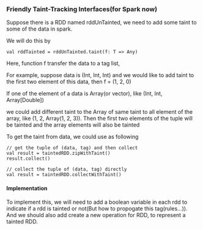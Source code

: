 ### Friendly Taint-Tracking Interfaces(for Spark now)

Suppose there is a RDD named rddUnTainted, we need to add some taint to some of 
the data in spark.

We will do this by
```
val rddTainted = rddUnTainted.taint(f: T => Any)
```

Here, function f transfer the data to a tag list,

For example, suppose data is (Int, Int, Int) and we would like to add
taint to the first two element of this data, then f = (1, 2, 0)

If one of the element of a data is Array(or vector), like (Int, Int, Array[Double])

we could add different taint to the Array of same taint to all element of the array,
like (1, 2, Array(1, 2, 3)). Then the first two elements of the tuple will be tainted
and the array elements will also be tainted

To get the taint from data, we could use as following
```
// get the tuple of (data, tag) and then collect
val result = taintedRDD.zipWithTaint()
result.collect()

// collect the tuple of (data, tag) directly
val result = taintedRDD.collectWithTaint()

```

#### Implementation

To implement this, we will need to add a boolean variable in each rdd to indicate
if a rdd is tainted or not(But how to propogate this tag(rules...)). 
And we should also add create a new operation for RDD,
to represent a tainted RDD.
